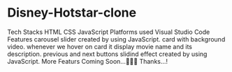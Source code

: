 # Disney-Hotstar-clone

Tech Stacks
HTML
CSS
JavaScript
Platforms used
Visual Studio Code
Features
carousel slider created by using JavaScript.
card with background video.
whenever we hover on card it display movie name and its description.
previous and next buttons slidind effect created by using JavaScript.
More Featurs Coming Soon...🙂🙂🙂
Thanks...!

